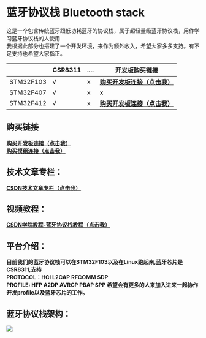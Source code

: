 # 蓝牙协议栈 Bluetooth stack
这是一个包含传统蓝牙跟低功耗蓝牙的协议栈，属于超轻量级蓝牙协议栈，用作学习蓝牙协议栈的人使用
<br>我根据此部分也搭建了一个开发环境，来作为额外收入，希望大家多多支持。有不足支持也希望大家指正。

|     |  CSR8311 | .... | 开发板购买链接 |
|  ----  | ----  | ---- | ---- |
| STM32F103  | √ | x | [**购买开发板连接（点击我）**](https://item.taobao.com/item.htm?spm=a1z10.1-c-s.w4004-22329603896.18.5aeb41f9OvIVgA&id=622836061708) |
| STM32F407  | √ | x | x |
| STM32F412  | √ | x | [**购买开发板连接（点击我）**](https://item.taobao.com/item.htm?spm=a1z10.1-c-s.w4004-22329603896.30.5aeb41f9DVuET8&id=628752502770) |
## 购买链接
[**购买开发板连接（点击我）**](https://item.taobao.com/item.htm?spm=a1z10.1-c-s.w4004-22329603896.18.5aeb41f9OvIVgA&id=622836061708)
<br>[**购买模组连接（点击我）**](https://item.taobao.com/item.htm?spm=a1z10.1-c-s.w4004-22329603896.18.5aeb41f9OvIVgA&id=622836061708)

## 技术文章专栏：
[**CSDN技术文章专栏（点击我）**](https://blog.csdn.net/xiaoxiaopengbo/category_10215137.html)


## 视频教程：
[**CSDN学院教程-蓝牙协议栈教程（点击我）**](https://edu.csdn.net/lecturer/5352?spm=1002.2001.3001.4144)

## 平台介绍：
**目前我们的蓝牙协议栈可以在STM32F103以及在Linux跑起来,蓝牙芯片是CSR8311,支持
<br>PROTOCOL：HCI L2CAP RFCOMM SDP
<br>PROFILE: HFP A2DP AVRCP PBAP SPP
希望会有更多的人来加入进来一起协作开发profile以及蓝牙芯片的工作。**


## 蓝牙协议栈架构：
![](https://img.alicdn.com/imgextra/i3/4013866915/O1CN01NSxsSk20x7PDPT25x_!!4013866915.png)


